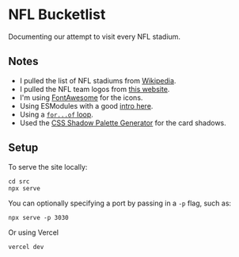 # NFL Bucketlist

Documenting our attempt to visit every NFL stadium.

## Notes

- I pulled the list of NFL stadiums from [Wikipedia](https://en.wikipedia.org/wiki/List_of_current_National_Football_League_stadiums).
- I pulled the NFL team logos from [this website](https://www.sportslogos.net/teams/list_by_year/72023/2023_NFL_Logos/).
- I'm using [FontAwesome](https://fontawesome.com) for the icons.
- Using ESModules with a good [intro here](https://kentcdodds.com/blog/super-simple-start-to-es-modules-in-the-browser).
- Using a [`for...of` loop](https://developer.mozilla.org/en-US/docs/Web/JavaScript/Reference/Statements/for...of).
- Used the [CSS Shadow Palette Generator](https://www.joshwcomeau.com/shadow-palette/) for the card shadows.

## Setup

To serve the site locally:

```
cd src
npx serve
```

You can optionally specifying a port by passing in a `-p` flag, such as:

`npx serve -p 3030`

Or using Vercel

`vercel dev`
